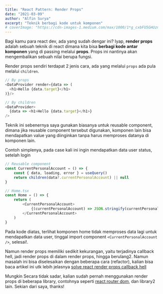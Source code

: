 ```yaml
---
title: "React Pattern: Render Props"
date: "2021-03-09"
author: "Alfin Surya"
excerpt: "Teknik berbagi kode untuk komponen"
# coverImage: "https://cdn-images-1.medium.com/max/1000/1*g_cxbFU5GHUzn43-FCnd_w.png"
---
```


Bagi kamu para react dev, ada yang sudah dengar ini? Iyap, **render props** adalah sebuah teknik di react dimana kita bisa **berbagi kode antar komponen** yang di passing melalui **props**. Props ini nantinya akan mengembalikan sebuah nilai berupa fungsi.

 Render props sendiri terdapat 2 jenis cara, ada yang melalui `props` ada pula melalui `children`.

```js
// By props
<DataProvider render={data => (
  <h1>Hello {data.target}</h1>
)}/>

// By children
<DataProvider>
  {data => <h1>Hello {data.target}</h1>}
/>
```

Teknik ini sebenernya saya gunakan biasanya untuk reusable component, dimana jika reusable component tersebut digunakan, komponen lain bisa mendapatkan value yang diinginkan tanpa harus memproses datanya di komponen lain. 

Contoh simplenya, pada case kali ini ingin mendapatkan data user status, setelah login

```js
// Reusable component
const CurrentPersonalAccount = () => {
    const { data, loading, error } = useQuery()
    return children(data?.currentPersonalAccount) || null
}

// Home.tsx
const Home = () => {
    return (
        <CurrentPersonalAccount>
            {(currentPersonalAccount) => JSON.stringify(currentPersonalAccount?.status)}
        </CurrentPersonalAccount>
    )
}
```

Pada kode diatas, terlihat komponen home tidak memproses data lagi untuk mendapatkan data user, tinggal import component `<CurrentPersonalAccount />`, selesai!. 

Namun render props memiliki sedikit kekurangan, yaitu terjadinya callback hell, jadi render props di dalam render props, hingga berulang2. Namun masalah ini bisa diselesaikan dengan beberapa cara (refactor), kalian bisa baca artikel ini utk lebih jelasnya [solve react render props callback hell](https://dmitripavlutin.com/solve-react-render-props-callback-hell/)

 Mungkin Secara tidak sadar, kalian sudah pernah menggunakan render props di beberapa library, contohnya seperti [react router dom](https://reactrouter.com/web/api/Route/render-func), dan library2 lain. Sekian dari saya, thanks!